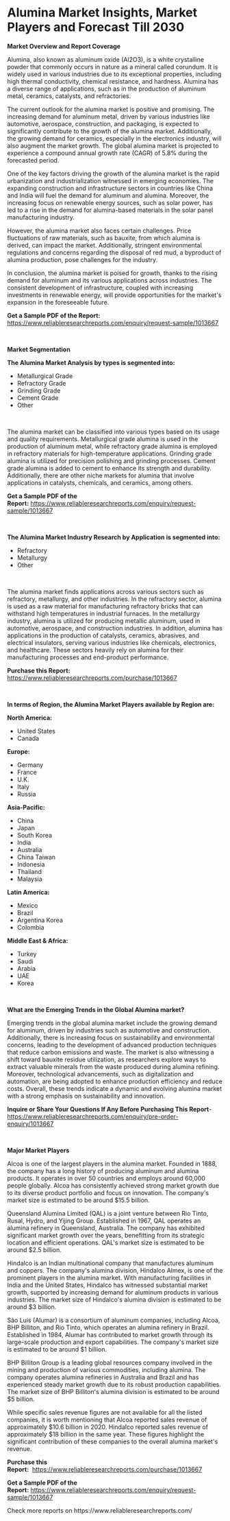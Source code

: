 <p><h1>Alumina Market Insights, Market Players and Forecast Till 2030</h1></p><p><strong>Market Overview and Report Coverage</strong></p>
<p><p>Alumina, also known as aluminum oxide (Al2O3), is a white crystalline powder that commonly occurs in nature as a mineral called corundum. It is widely used in various industries due to its exceptional properties, including high thermal conductivity, chemical resistance, and hardness. Alumina has a diverse range of applications, such as in the production of aluminum metal, ceramics, catalysts, and refractories.</p><p>The current outlook for the alumina market is positive and promising. The increasing demand for aluminum metal, driven by various industries like automotive, aerospace, construction, and packaging, is expected to significantly contribute to the growth of the alumina market. Additionally, the growing demand for ceramics, especially in the electronics industry, will also augment the market growth. The global alumina market is projected to experience a compound annual growth rate (CAGR) of 5.8% during the forecasted period.</p><p>One of the key factors driving the growth of the alumina market is the rapid urbanization and industrialization witnessed in emerging economies. The expanding construction and infrastructure sectors in countries like China and India will fuel the demand for aluminum and alumina. Moreover, the increasing focus on renewable energy sources, such as solar power, has led to a rise in the demand for alumina-based materials in the solar panel manufacturing industry.</p><p>However, the alumina market also faces certain challenges. Price fluctuations of raw materials, such as bauxite, from which alumina is derived, can impact the market. Additionally, stringent environmental regulations and concerns regarding the disposal of red mud, a byproduct of alumina production, pose challenges for the industry.</p><p>In conclusion, the alumina market is poised for growth, thanks to the rising demand for aluminum and its various applications across industries. The consistent development of infrastructure, coupled with increasing investments in renewable energy, will provide opportunities for the market's expansion in the foreseeable future.</p></p>
<p><strong>Get a Sample PDF of the Report:</strong> <a href="https://www.reliableresearchreports.com/enquiry/request-sample/1013667">https://www.reliableresearchreports.com/enquiry/request-sample/1013667</a></p>
<p>&nbsp;</p>
<p><strong>Market Segmentation</strong></p>
<p><strong>The Alumina Market Analysis by types is segmented into:</strong></p>
<p><ul><li>Metallurgical Grade</li><li>Refractory Grade</li><li>Grinding Grade</li><li>Cement Grade</li><li>Other</li></ul></p>
<p>&nbsp;</p>
<p><p>The alumina market can be classified into various types based on its usage and quality requirements. Metallurgical grade alumina is used in the production of aluminum metal, while refractory grade alumina is employed in refractory materials for high-temperature applications. Grinding grade alumina is utilized for precision polishing and grinding processes. Cement grade alumina is added to cement to enhance its strength and durability. Additionally, there are other niche markets for alumina that involve applications in catalysts, chemicals, and ceramics, among others.</p></p>
<p><strong>Get a Sample PDF of the Report:</strong>&nbsp;<a href="https://www.reliableresearchreports.com/enquiry/request-sample/1013667">https://www.reliableresearchreports.com/enquiry/request-sample/1013667</a></p>
<p>&nbsp;</p>
<p><strong>The Alumina Market Industry Research by Application is segmented into:</strong></p>
<p><ul><li>Refractory</li><li>Metallurgy</li><li>Other</li></ul></p>
<p>&nbsp;</p>
<p><p>The alumina market finds applications across various sectors such as refractory, metallurgy, and other industries. In the refractory sector, alumina is used as a raw material for manufacturing refractory bricks that can withstand high temperatures in industrial furnaces. In the metallurgy industry, alumina is utilized for producing metallic aluminum, used in automotive, aerospace, and construction industries. In addition, alumina has applications in the production of catalysts, ceramics, abrasives, and electrical insulators, serving various industries like chemicals, electronics, and healthcare. These sectors heavily rely on alumina for their manufacturing processes and end-product performance.</p></p>
<p><strong>Purchase this Report:</strong>&nbsp; <a href="https://www.reliableresearchreports.com/purchase/1013667">https://www.reliableresearchreports.com/purchase/1013667</a></p>
<p>&nbsp;</p>
<p><strong>In terms of Region, the Alumina Market Players available by Region are:</strong></p>
<p>
    <p> <strong> North America: </strong>
        <ul>
            <li>United States</li>
            <li>Canada</li>
        </ul>
        </p> 
    <p> <strong> Europe: </strong>
        <ul>
            <li>Germany</li>
            <li>France</li>
            <li>U.K.</li>
            <li>Italy</li>
            <li>Russia</li>
        </ul>
        </p> 
    <p> <strong> Asia-Pacific: </strong>
        <ul>
            <li>China</li>
            <li>Japan</li>
            <li>South Korea</li>
            <li>India</li>
            <li>Australia</li>
            <li>China Taiwan</li>
            <li>Indonesia</li>
            <li>Thailand</li>
            <li>Malaysia</li>
        </ul>
        </p> 
    <p> <strong> Latin America: </strong>
        <ul>
            <li>Mexico</li>
            <li>Brazil</li>
            <li>Argentina Korea</li>
            <li>Colombia</li>
        </ul>
        </p> 
    <p> <strong> Middle East & Africa: </strong>
        <ul>
            <li>Turkey</li>
            <li>Saudi</li>
            <li>Arabia</li>
            <li>UAE</li>
            <li>Korea</li>
        </ul>
    </p>
    </p>
<p>&nbsp;</p>
<p><strong>What are the Emerging Trends in the Global Alumina market?</strong></p>
<p><p>Emerging trends in the global alumina market include the growing demand for aluminum, driven by industries such as automotive and construction. Additionally, there is increasing focus on sustainability and environmental concerns, leading to the development of advanced production techniques that reduce carbon emissions and waste. The market is also witnessing a shift toward bauxite residue utilization, as researchers explore ways to extract valuable minerals from the waste produced during alumina refining. Moreover, technological advancements, such as digitalization and automation, are being adopted to enhance production efficiency and reduce costs. Overall, these trends indicate a dynamic and evolving alumina market with a strong emphasis on sustainability and innovation.</p></p>
<p><strong>Inquire or Share Your Questions If Any Before Purchasing This Report</strong>- <a href="https://www.reliableresearchreports.com/enquiry/pre-order-enquiry/1013667">https://www.reliableresearchreports.com/enquiry/pre-order-enquiry/1013667</a></p>
<p>&nbsp;</p>
<p><strong>Major Market Players</strong></p>
<p><p>Alcoa is one of the largest players in the alumina market. Founded in 1888, the company has a long history of producing aluminum and alumina products. It operates in over 50 countries and employs around 60,000 people globally. Alcoa has consistently achieved strong market growth due to its diverse product portfolio and focus on innovation. The company's market size is estimated to be around $15.5 billion.</p><p>Queensland Alumina Limited (QAL) is a joint venture between Rio Tinto, Rusal, Hydro, and Yijing Group. Established in 1967, QAL operates an alumina refinery in Queensland, Australia. The company has exhibited significant market growth over the years, benefitting from its strategic location and efficient operations. QAL's market size is estimated to be around $2.5 billion.</p><p>Hindalco is an Indian multinational company that manufactures aluminum and coppers. The company's alumina division, Hindalco Almex, is one of the prominent players in the alumina market. With manufacturing facilities in India and the United States, Hindalco has witnessed substantial market growth, supported by increasing demand for aluminum products in various industries. The market size of Hindalco's alumina division is estimated to be around $3 billion.</p><p>São Luís (Alumar) is a consortium of aluminum companies, including Alcoa, BHP Billiton, and Rio Tinto, which operates an alumina refinery in Brazil. Established in 1984, Alumar has contributed to market growth through its large-scale production and export capabilities. The company's market size is estimated to be around $1 billion.</p><p>BHP Billiton Group is a leading global resources company involved in the mining and production of various commodities, including alumina. The company operates alumina refineries in Australia and Brazil and has experienced steady market growth due to its robust production capabilities. The market size of BHP Billiton's alumina division is estimated to be around $5 billion.</p><p>While specific sales revenue figures are not available for all the listed companies, it is worth mentioning that Alcoa reported sales revenue of approximately $10.6 billion in 2020. Hindalco reported sales revenue of approximately $18 billion in the same year. These figures highlight the significant contribution of these companies to the overall alumina market's revenue.</p></p>
<p><strong>Purchase this Report:</strong>&nbsp;&nbsp;<a href="https://www.reliableresearchreports.com/purchase/1013667">https://www.reliableresearchreports.com/purchase/1013667</a></p>
<p></p>
<p><strong>Get a Sample PDF of the Report:</strong>&nbsp;<a href="https://www.reliableresearchreports.com/enquiry/request-sample/1013667">https://www.reliableresearchreports.com/enquiry/request-sample/1013667</a></p>
<p>Check more reports on https://www.reliableresearchreports.com/</p>